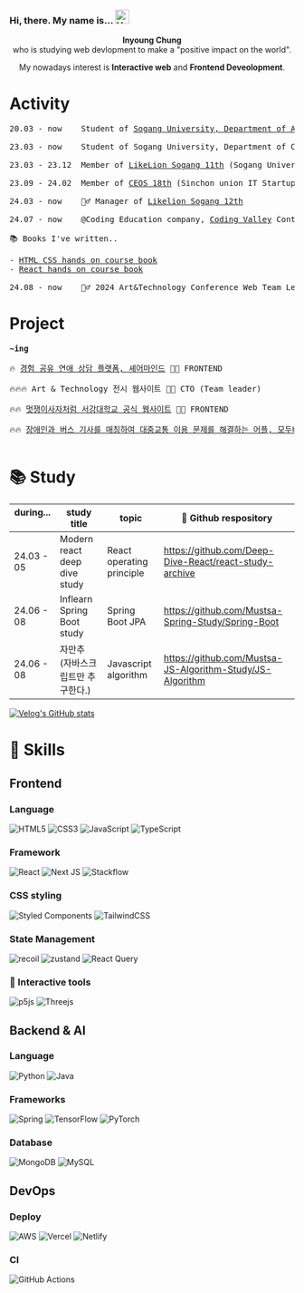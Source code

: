### Hi, there. My name is... <img src="https://raw.githubusercontent.com/Tarikul-Islam-Anik/Animated-Fluent-Emojis/master/Emojis/Hand%20gestures/Hand%20with%20Fingers%20Splayed%20Light%20Skin%20Tone.png" alt="Hand with Fingers Splayed Light Skin Tone" width="25" height="25" />

<p align="center"> <b>Inyoung Chung</b> <br/> who is studying web devlopment to make a "positive impact on the world".</p>
<p align="center"> My nowadays interest is <b>Interactive web</b> and <b>Frontend Deveolopment</b>. </p>

# Activity

<pre>
20.03 - now    Student of <a href="https://creative.sogang.ac.kr/">Sogang University, Department of Art and Technology</a>
  
23.03 - now    Student of Sogang University, Department of Convergence Software
  
23.03 - 23.12  Member of <a href="">LikeLion Sogang 11th</a> (Sogang University IT Startup club) - Frontend part
  
23.09 - 24.02  Member of <a href="https://ceos-sinchon.com/">CEOS 18th</a> (Sinchon union IT Startup club) - Frontend part
  
24.03 - now    🦸‍♂️ Manager of <a href="https://github.com/LIKELION-SOGANG">Likelion Sogang 12th</a>
  
24.07 - now    @Coding Education company, <a href="https://www.codingvalley.com/">Coding Valley</a> Contents Team

📚 Books I've written..

- <a href="https://www.codingvalley.com/about/book">HTML CSS hands on course book</a>
- <a href="https://www.codingvalley.com/about/book">React hands on course book</a>
  
24.08 - now    🦸‍♂️ 2024 Art&Technology Conference Web Team Leader
</pre>

# Project

<pre>
<b>~ing</b>

🔥 <a href="https://www.sharemindapp.com/share">경험 공유 연애 상담 플랫폼, 셰어마인드</a> 👨‍💻 FRONTEND

🔥🔥🔥 Art & Technology 전시 웹사이트 👨‍💻 CTO (Team leader)

🔥🔥 <a href="https://www.likelionsg.site/">멋쟁이사자처럼 서강대학교 공식 웹사이트</a> 👨‍💻 FRONTEND

🔥🔥 <a href="https://github.com/Modubus/ModubusFrontend">장애인과 버스 기사를 매칭하여 대중교통 이용 문제를 해결하는 어플, 모두버스</a> 👨‍💻 FRONTEND

</pre>

# 📚 Study

| during... &nbsp;&nbsp;&nbsp;&nbsp; | study title                       | topic                     | 🔗 Github respository                                     |
| ---------- | --------------------------------- | ------------------------- | --------------------------------------------------------- |
| 24.03 - 05 | Modern react deep dive study      | React operating principle | https://github.com/Deep-Dive-React/react-study-archive    |
| 24.06 - 08 | Inflearn Spring Boot study        | Spring Boot JPA           | https://github.com/Mustsa-Spring-Study/Spring-Boot        |
| 24.06 - 08 | 자만추 (자바스크립트만 추구한다.) | Javascript algorithm      | https://github.com/Mustsa-JS-Algorithm-Study/JS-Algorithm |

[![Velog's GitHub stats](https://velog-readme-stats.vercel.app/api?name=rmdnps10)](https://github.com/eungyeole/velog-readme-stats)

# 🚀 Skills

## Frontend

### Language

![HTML5](https://img.shields.io/badge/html5-%23E34F26.svg?style=for-the-badge&logo=html5&logoColor=white)
![CSS3](https://img.shields.io/badge/css3-%231572B6.svg?style=for-the-badge&logo=css3&logoColor=white)
![JavaScript](https://img.shields.io/badge/javascript-%23323330.svg?style=for-the-badge&logo=javascript&logoColor=%23F7DF1E)
![TypeScript](https://img.shields.io/badge/typescript-%23007ACC.svg?style=for-the-badge&logo=typescript&logoColor=white)

### Framework

![React](https://img.shields.io/badge/react-%2320232a.svg?style=for-the-badge&logo=react&logoColor=%2361DAFB)
![Next JS](https://img.shields.io/badge/Next-black?style=for-the-badge&logo=next.js&logoColor=white)
![Stackflow](https://img.shields.io/badge/stackflow-carrot?style=for-the-badge&logo=stackflow&logoColor=white)

### CSS styling

![Styled Components](https://img.shields.io/badge/styled--components-DB7093?style=for-the-badge&logo=styled-components&logoColor=white)
![TailwindCSS](https://img.shields.io/badge/tailwindcss-%2338B2AC.svg?style=for-the-badge&logo=tailwind-css&logoColor=white)

### State Management

![recoil](https://img.shields.io/badge/recoil-3578E5?style=for-the-badge&logo=recoil&logoColor=black)
![zustand](https://img.shields.io/badge/zustand-%2320232a.svg?style=for-the-badge&logo=react&logoColor=%2361DAFB)
![React Query](https://img.shields.io/badge/-React%20Query-FF4154?style=for-the-badge&logo=react%20query&logoColor=white)

### 🤩 Interactive tools

![p5js](https://img.shields.io/badge/p5.js-ED225D?style=for-the-badge&logo=p5.js&logoColor=FFFFFF)
![Threejs](https://img.shields.io/badge/threejs-black?style=for-the-badge&logo=three.js&logoColor=white)

## Backend & AI

### Language

![Python](https://img.shields.io/badge/python-3670A0?style=for-the-badge&logo=python&logoColor=ffdd54)
![Java](https://img.shields.io/badge/java-%23ED8B00.svg?style=for-the-badge&logo=openjdk&logoColor=white)

### Frameworks

![Spring](https://img.shields.io/badge/spring-%236DB33F.svg?style=for-the-badge&logo=spring&logoColor=white)
![TensorFlow](https://img.shields.io/badge/TensorFlow-%23FF6F00.svg?style=for-the-badge&logo=TensorFlow&logoColor=white)
![PyTorch](https://img.shields.io/badge/PyTorch-%23EE4C2C.svg?style=for-the-badge&logo=PyTorch&logoColor=white)

### Database

![MongoDB](https://img.shields.io/badge/MongoDB-%234ea94b.svg?style=for-the-badge&logo=mongodb&logoColor=white)
![MySQL](https://img.shields.io/badge/mysql-4479A1.svg?style=for-the-badge&logo=mysql&logoColor=white)

## DevOps

### Deploy

![AWS](https://img.shields.io/badge/AWS-%23FF9900.svg?style=for-the-badge&logo=amazon-aws&logoColor=white)
![Vercel](https://img.shields.io/badge/vercel-%23000000.svg?style=for-the-badge&logo=vercel&logoColor=white)
![Netlify](https://img.shields.io/badge/netlify-%23000000.svg?style=for-the-badge&logo=netlify&logoColor=#00C7B7)

### CI

![GitHub Actions](https://img.shields.io/badge/github%20actions-%232671E5.svg?style=for-the-badge&logo=githubactions&logoColor=white)

<!--
**rmdnps10/rmdnps10** is a ✨ _special_ ✨ repository because its `README.md` (this file) appears on your GitHub profile.

Here are some ideas to get you started:

- 🔭 I’m currently working on ...
- 🌱 I’m currently learning ...
- 👯 I’m looking to collaborate on ...
- 🤔 I’m looking for help with ...
- 💬 Ask me about ...
- 📫 How to reach me: ...
- 😄 Pronouns: ...
- ⚡ Fun fact: ...
-->
